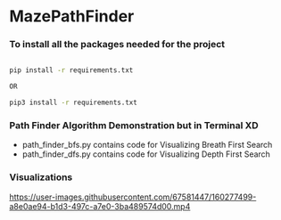 # MazePathFinder

### To install all the packages needed for the project 

```sh

pip install -r requirements.txt

OR

pip3 install -r requirements.txt

```
### Path Finder Algorithm Demonstration but in Terminal XD

- path_finder_bfs.py contains code for Visualizing Breath First Search
- path_finder_dfs.py contains code for Visualizing Depth First Search


### Visualizations

https://user-images.githubusercontent.com/67581447/160277499-a8e0ae94-b1d3-497c-a7e0-3ba489574d00.mp4

